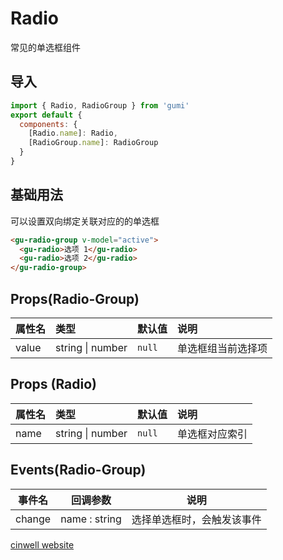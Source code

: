 # Radio

常见的单选框组件

<div class="mdoc">
<div class="mdoc-main">

## 导入

```js
import { Radio, RadioGroup } from 'gumi'
export default {
  components: {
    [Radio.name]: Radio,
    [RadioGroup.name]: RadioGroup
  }
}
```

## 基础用法

可以设置双向绑定关联对应的的单选框

```html
<gu-radio-group v-model="active">
  <gu-radio>选项 1</gu-radio>
  <gu-radio>选项 2</gu-radio>
</gu-radio-group>
```

## Props(Radio-Group)

| 属性名 | 类型   | 默认值 | 说明   |
| :----- | :----- | :----- | :----- |
| value  | string \| number | `null` | 单选框组当前选择项 |

## Props (Radio)

| 属性名 | 类型   | 默认值 | 说明   |
| :----- | :----- | :----- | :----- |
| name   | string \| number | `null` | 单选框对应索引 |

## Events(Radio-Group)

| 事件名 | 回调参数      | 说明                       |
| ------ | ------------- | -------------------------- |
| change | name : string | 选择单选框时，会触发该事件 |

</div>

<div class="mdoc-section">

[cinwell website](http://localhost:8080/#/senior/radio ':include :type=iframe frameborder=no')

</div>

</div>
